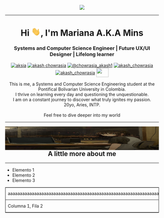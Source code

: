 <!-- Header with an image -->
<p align="center">
  <img src="https://github.com/thompsonemerson/thompsonemerson/raw/master/cover-thompson.png" height="200"/>
</p>

<hr>

<!-- Presentation -->
<h1 align="center">Hi <img src="https://raw.githubusercontent.com/ABSphreak/ABSphreak/master/gifs/Hi.gif" width="30px">, I'm Mariana A.K.A Mins</h1>
<h3 align="center">Systems and Computer Science Engineer | Future UX/UI Designer | Lifelong learner</h3>

<!-- Social media -->
<p align="center"> 
  <a href="https://www.linkedin.com/in/aksia/" target="blank"><img align="center" src="https://cdn.jsdelivr.net/npm/simple-icons@3.0.1/icons/linkedin.svg" alt="aksia" height="30" width="40" /></a>
  <a href="https://www.facebook.com/akash.chowrasia.908/" target="blank"><img align="center" src="https://cdn.jsdelivr.net/npm/simple-icons@3.0.1/icons/facebook.svg" alt="akash chowrasia" height="30" width="40" /></a>
  <a href="https://www.hackerrank.com/@chowrasia_akash1" target="blank"><img align="center" src="https://cdn.jsdelivr.net/npm/simple-icons@3.0.1/icons/hackerrank.svg" alt="@chowrasia_akash1" height="30" width="40" /></a>
  <a href="https://leetcode.com/Akash_Chowrasia/" target="blank"><img align="center" src="https://cdn.jsdelivr.net/npm/simple-icons@3.0.1/icons/leetcode.svg" alt="akash_chowrasia" height="30" width="40" /></a>
  <a href="https://auth.geeksforgeeks.org/user/akash_chowrasia/profile" target="blank"><img align="center" src="https://cdn.jsdelivr.net/npm/simple-icons@3.0.1/icons/geeksforgeeks.svg" alt="akash_chowrasia" height="30" width="40" /></a>
   <a href = "mailto: chowrasia.akash08@gmail.com"><img align="center" src="https://simpleicons.org/icons/gmail.svg" height="30" width="40" /></a>
</p>

<!-- Presentation -->
<p align="center">
  This is me, a Systems and Computer Science Engineering student at the Pontifical Bolivarian University in Colombia.<br>
  I thrive on learning every day and questioning the unquestionable.<br>
  I am on a constant journey to discover what truly ignites my passion.<br>
  20yo, Aries, INTP.<br><br>
  Feel free to dive deeper into my world
</p>


<hr>

<!-- About me -->

<img align="left" src="https://github.com/I-am-vishalmaurya/I-am-vishalmaurya/blob/main/cropped_image.png" alt="Unfortunately I didn't find the author of the pic, feel to open a pull request if found" width="600" height="76.38"/><br>
<h2 align="center">A little more about me</h2><!-- image with the tittle so its centered in the middle-->

---

<ul>
    <li>Elemento 1</li>
    <li>Elemento 2</li>
    <li>Elemento 3</li>
</ul>

<table border="1">
    <tr>
        <td>aaaaaaaaaaaaaaaaaaaaaaaaaaaaaaaaaaaaaaaaaaaaaaaaaaaaaaaaaaaaaaaaaaaaaaa</td>
        <td rowspan="2">Columna 2 (Ocupa 2 filas)</td> <!-- Celda que ocupa ambas filas -->
        <td>Columna 3, Fila 1</td>
    </tr>
    <tr>
        <td>Columna 1, Fila 2</td>
        <td>Columna 3, Fila 2</td>
    </tr>
</table>









<!-- PNOTICAS JAJAJ -->
